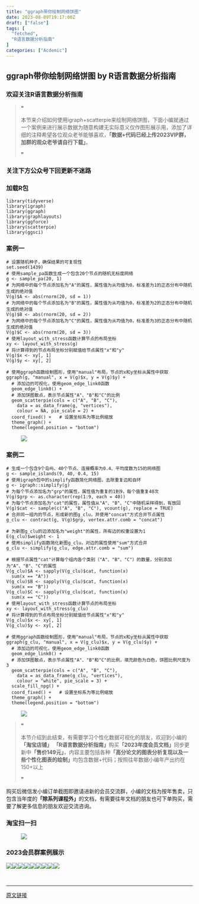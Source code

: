 ```yaml
---
title: "ggraph带你绘制网络饼图"
date: 2023-08-09T19:17:00Z
draft: ["false"]
tags: [
  "fetched",
  "R语言数据分析指南"
]
categories: ["Acdemic"]
---
```

ggraph带你绘制网络饼图 by R语言数据分析指南
------
<div><section data-tool="mdnice编辑器" data-website="https://www.mdnice.com"><h3 data-tool="mdnice编辑器"><span></span><span><span></span>欢迎关注R语言数据分析指南</span><span></span></h3><blockquote data-tool="mdnice编辑器"><span>❝</span><p>本节来介绍如何使用igraph+scatterpie来绘制网络饼图，下面小编就通过一个案例来进行展示数据为随意构建无实际意义仅作图形展示用，添加了详细的注释希望各位观众老爷能够喜欢，<strong>「数据+代码已经上传2023VIP群，加群的观众老爷请自行下载」</strong>。</p><span>❞</span></blockquote><h3 data-tool="mdnice编辑器"><span></span><span><span></span>关注下方公众号下回更新不迷路</span><span></span></h3><section><mp-common-profile data-pluginname="mpprofile" data-id="Mzg3MzQzNTYzMw==" data-headimg="http://mmbiz.qpic.cn/mmbiz_png/EibnicgwScTAZF0rpeZII9Ltl26VbVagriczTria1fib3XgjwwHEHFjPzkmGpqWDVVHBSzhENictUM2iavAKiaM5lc9USw/0?wx_fmt=png" data-nickname="R语言数据分析指南" data-alias="YanJANtwo" data-signature="R语言重症爱好者，喜欢绘制各种精美的图表，喜欢的小伙伴可以关注我，跟我一起学习" data-from="0" data-is_biz_ban="0"></mp-common-profile></section><h3 data-tool="mdnice编辑器"><span></span><span><span></span>加载R包</span><span></span></h3><pre data-tool="mdnice编辑器"><span></span><code><span>library</span>(tidyverse)<br><span>library</span>(igraph)<br><span>library</span>(ggraph)<br><span>library</span>(graphlayouts)<br><span>library</span>(ggforce)<br><span>library</span>(scatterpie)<br><span>library</span>(ggsci)<br></code></pre><h3 data-tool="mdnice编辑器"><span></span><span><span></span>案例一</span><span></span></h3><pre data-tool="mdnice编辑器"><span></span><code><span># 设置随机种子，确保结果的可复现性</span><br>set.seed(<span>1439</span>)<br><span># 使用sample_pa函数生成一个包含20个节点的随机无标度网络</span><br>g &lt;- sample_pa(<span>20</span>, <span>1</span>)<br><span># 为网络中的每个节点添加名为"A"的属性，属性值为从均值为0，标准差为1的正态分布中随机生成的绝对值</span><br>V(g)$A &lt;- abs(rnorm(<span>20</span>, sd = <span>1</span>))<br><span># 为网络中的每个节点添加名为"B"的属性，属性值为从均值为0，标准差为2的正态分布中随机生成的绝对值</span><br>V(g)$B &lt;- abs(rnorm(<span>20</span>, sd = <span>2</span>))<br><span># 为网络中的每个节点添加名为"C"的属性，属性值为从均值为0，标准差为3的正态分布中随机生成的绝对值</span><br>V(g)$C &lt;- abs(rnorm(<span>20</span>, sd = <span>3</span>))<br><span># 使用layout_with_stress函数计算节点的布局坐标</span><br>xy &lt;- layout_with_stress(g)<br><span># 将计算得到的节点布局坐标分别赋值给节点属性"x"和"y"</span><br>V(g)$x &lt;- xy[, <span>1</span>]<br>V(g)$y &lt;- xy[, <span>2</span>]<br><br><span># 使用ggraph函数绘制图形，使用"manual"布局，节点的x和y坐标从属性中获取</span><br>ggraph(g, <span>"manual"</span>, x = V(g)$x, y = V(g)$y) +<br>  <span># 添加边的可视化，使用geom_edge_link0函数</span><br>  geom_edge_link0() +<br>  <span># 添加饼图散点，表示节点属性"A"、"B"和"C"的比例</span><br>  geom_scatterpie(cols = c(<span>"A"</span>, <span>"B"</span>, <span>"C"</span>),<br>    data = as_data_frame(g, <span>"vertices"</span>),<br>    colour = <span>NA</span>, pie_scale = <span>2</span>) +<br>  coord_fixed() +   <span># 设置坐标系为等比例缩放</span><br>  theme_graph() +<br>  theme(legend.position = <span>"bottom"</span>)<br></code></pre><figure data-tool="mdnice编辑器"><img data-ratio="0.6351851851851852" data-src="https://mmbiz.qpic.cn/mmbiz_png/EibnicgwScTAbr1mGIz2cgdS05HPSNXmvEZicVZPGhYqIpIyBYG3rnRMvdW5C8BWAP3w8sqVDT2unQ6I5FLaaZqrw/640?wx_fmt=png" data-type="png" data-w="1080" src="https://mmbiz.qpic.cn/mmbiz_png/EibnicgwScTAbr1mGIz2cgdS05HPSNXmvEZicVZPGhYqIpIyBYG3rnRMvdW5C8BWAP3w8sqVDT2unQ6I5FLaaZqrw/640?wx_fmt=png"></figure><h3 data-tool="mdnice编辑器"><span></span><span><span></span>案例二</span><span></span></h3><pre data-tool="mdnice编辑器"><span></span><code><span># 生成一个包含9个岛屿、40个节点、连接概率为0.4、平均度数为15的网络图</span><br>g &lt;- sample_islands(<span>9</span>, <span>40</span>, <span>0.4</span>, <span>15</span>)<br><span># 使用igraph包中的simplify函数简化网络图，去除重复边和自环</span><br>g &lt;- igraph::simplify(g)<br><span># 为每个节点添加名为"grp"的属性，属性值为重复的1到9，每个值重复40次</span><br>V(g)$grp &lt;- as.character(rep(<span>1</span>:<span>9</span>, each = <span>40</span>))<br><span># 为每个节点添加名为"cat"的属性，属性值从"A"、"B"、"C"中随机采样得到，有放回</span><br>V(g)$cat &lt;- sample(c(<span>"A"</span>, <span>"B"</span>, <span>"C"</span>), vcount(g), replace = <span>TRUE</span>)<br><span># 合并同一组内的节点，形成新的图g_clu，并使用"concat"方式合并节点属性</span><br>g_clu &lt;- contract(g, V(g)$grp, vertex.attr.comb = <span>"concat"</span>)<br><br><span># 为新图g_clu的边添加名为"weight"的属性，所有边的权重设置为1</span><br>E(g_clu)$weight &lt;- <span>1</span><br><span># 使用simplify函数简化新图g_clu，对边的属性使用"sum"方式合并</span><br>g_clu &lt;- simplify(g_clu, edge.attr.comb = <span>"sum"</span>)<br><br><span># 根据节点属性"cat"计算每个组内各个类别（"A"、"B"、"C"）的数量，分别添加为"A"、"B"、"C"的属性</span><br>V(g_clu)$A &lt;- sapply(V(g_clu)$cat, <span>function</span>(x)<br>  sum(x == <span>"A"</span>))<br>V(g_clu)$B &lt;- sapply(V(g_clu)$cat, <span>function</span>(x)<br>  sum(x == <span>"B"</span>))<br>V(g_clu)$C &lt;- sapply(V(g_clu)$cat, <span>function</span>(x)<br>  sum(x == <span>"C"</span>))<br><span># 使用layout_with_stress函数计算节点的布局坐标</span><br>xy &lt;- layout_with_stress(g_clu)<br><span># 将计算得到的节点布局坐标分别赋值给节点属性"x"和"y"</span><br>V(g_clu)$x &lt;- xy[, <span>1</span>]<br>V(g_clu)$y &lt;- xy[, <span>2</span>]<br><br><span># 使用ggraph函数绘制图形，使用"manual"布局，节点的x和y坐标从属性中获取</span><br>ggraph(g_clu, <span>"manual"</span>, x = V(g_clu)$x, y = V(g_clu)$y) +<br>  <span># 添加边的可视化，使用geom_edge_link0函数</span><br>  geom_edge_link0() +<br>  <span># 添加饼图散点，表示节点属性"A"、"B"和"C"的比例，填充颜色为白色，饼图比例尺度为3</span><br>  geom_scatterpie(cols = c(<span>"A"</span>, <span>"B"</span>, <span>"C"</span>),<br>    data = as_data_frame(g_clu, <span>"vertices"</span>),<br>    colour = <span>"white"</span>, pie_scale = <span>3</span>) +<br>  scale_fill_npg() +<br>  coord_fixed() +   <span># 设置坐标系为等比例缩放</span><br>  theme_graph() +<br>  theme(legend.position = <span>"bottom"</span>)<br></code></pre><figure data-tool="mdnice编辑器"><img data-ratio="0.6351851851851852" data-src="https://mmbiz.qpic.cn/mmbiz_png/EibnicgwScTAbr1mGIz2cgdS05HPSNXmvEGjuyhfj1aO7ial1GBuPDPL9XFK6BOFlibCvwicuulTiaE8dJwZIDDDiayuw/640?wx_fmt=png" data-type="png" data-w="1080" src="https://mmbiz.qpic.cn/mmbiz_png/EibnicgwScTAbr1mGIz2cgdS05HPSNXmvEGjuyhfj1aO7ial1GBuPDPL9XFK6BOFlibCvwicuulTiaE8dJwZIDDDiayuw/640?wx_fmt=png"></figure><blockquote data-tool="mdnice编辑器"><span>❝</span><p>本节介绍到此结束，有需要学习个性化数据可视化的朋友，欢迎到小编的<strong>「淘宝店铺」</strong> <strong>「R语言数据分析指南」</strong>购买<strong>「2023年度会员文档」</strong>同步更新中<strong>「售价149元」</strong>，内容主要包括各种<strong>「高分论文的图表分析复现以及一些个性化图表的绘制」</strong>均包含数据+代码；按照往年数据小编年产出约在150+以上</p><span>❞</span></blockquote><p data-tool="mdnice编辑器">购买后微信发小编订单截图即邀请进新的会员交流群，小编的文档为按年售卖，只包含当年度的<strong>「除系列课程外」</strong>的文档，有需要往年文档的朋友也可下单购买，需要了解更多信息的朋友欢迎交流咨询。</p><h3 data-tool="mdnice编辑器"><span></span><span><span></span>淘宝扫一扫</span><span></span></h3><figure data-tool="mdnice编辑器"><img data-ratio="1.5751295336787565" data-src="https://mmbiz.qpic.cn/mmbiz_png/EibnicgwScTAbr1mGIz2cgdS05HPSNXmvELiaDk1y3xB88PsPXIu4K75DWamu20IYZAC7tZMyAhnU7eCicFhdgQQRQ/640?wx_fmt=png" data-type="png" data-w="386" src="https://mmbiz.qpic.cn/mmbiz_png/EibnicgwScTAbr1mGIz2cgdS05HPSNXmvELiaDk1y3xB88PsPXIu4K75DWamu20IYZAC7tZMyAhnU7eCicFhdgQQRQ/640?wx_fmt=png"></figure><h3 data-tool="mdnice编辑器"><span></span><span><span></span>2023会员群案例展示</span><span></span></h3><p data-tool="mdnice编辑器"><img data-ratio="0.4255555555555556" data-src="https://mmbiz.qpic.cn/mmbiz_png/EibnicgwScTAbr1mGIz2cgdS05HPSNXmvEgZibibYqwsNXSsoyDQrWp7lfFFqxe2bKhZ0XloIoECmxmGic5t8JC97qw/640?wx_fmt=png" data-type="png" data-w="900" src="https://mmbiz.qpic.cn/mmbiz_png/EibnicgwScTAbr1mGIz2cgdS05HPSNXmvEgZibibYqwsNXSsoyDQrWp7lfFFqxe2bKhZ0XloIoECmxmGic5t8JC97qw/640?wx_fmt=png"><img data-ratio="0.4255555555555556" data-src="https://mmbiz.qpic.cn/mmbiz_png/EibnicgwScTAbr1mGIz2cgdS05HPSNXmvEDm2pshBVZftpLRUxQhPicxLnP9rtGtnNDY3oZicVibG4FyOh5LGKprl2w/640?wx_fmt=png" data-type="png" data-w="900" src="https://mmbiz.qpic.cn/mmbiz_png/EibnicgwScTAbr1mGIz2cgdS05HPSNXmvEDm2pshBVZftpLRUxQhPicxLnP9rtGtnNDY3oZicVibG4FyOh5LGKprl2w/640?wx_fmt=png"><img data-ratio="0.4255555555555556" data-src="https://mmbiz.qpic.cn/mmbiz_png/EibnicgwScTAbr1mGIz2cgdS05HPSNXmvEia979M1bPWt2rlAF1lU7yCqgV9JCdicc3RHVxjlIqSz4JCGaUg5QO5OQ/640?wx_fmt=png" data-type="png" data-w="900" src="https://mmbiz.qpic.cn/mmbiz_png/EibnicgwScTAbr1mGIz2cgdS05HPSNXmvEia979M1bPWt2rlAF1lU7yCqgV9JCdicc3RHVxjlIqSz4JCGaUg5QO5OQ/640?wx_fmt=png"><img data-ratio="0.4255555555555556" data-src="https://mmbiz.qpic.cn/mmbiz_png/EibnicgwScTAbr1mGIz2cgdS05HPSNXmvENQgMuvOuRYzO5Bbianbdh9YCkQL6QyjwgibtfRVkHNW03sSwd5YAXu9A/640?wx_fmt=png" data-type="png" data-w="900" src="https://mmbiz.qpic.cn/mmbiz_png/EibnicgwScTAbr1mGIz2cgdS05HPSNXmvENQgMuvOuRYzO5Bbianbdh9YCkQL6QyjwgibtfRVkHNW03sSwd5YAXu9A/640?wx_fmt=png"><img data-ratio="0.4255555555555556" data-src="https://mmbiz.qpic.cn/mmbiz_png/EibnicgwScTAbr1mGIz2cgdS05HPSNXmvEkVYHibibComLPkENYC1558ZEDXymQickqZqyextoQXaibNNHibzrta5P3KA/640?wx_fmt=png" data-type="png" data-w="900" src="https://mmbiz.qpic.cn/mmbiz_png/EibnicgwScTAbr1mGIz2cgdS05HPSNXmvEkVYHibibComLPkENYC1558ZEDXymQickqZqyextoQXaibNNHibzrta5P3KA/640?wx_fmt=png"><img data-ratio="0.4255555555555556" data-src="https://mmbiz.qpic.cn/mmbiz_png/EibnicgwScTAbr1mGIz2cgdS05HPSNXmvE2HI7Ku2ZaBKAr7uic1pdCS9GicJ8cOQMPlrB3nQTbSgruhMlnfx6fjRg/640?wx_fmt=png" data-type="png" data-w="900" src="https://mmbiz.qpic.cn/mmbiz_png/EibnicgwScTAbr1mGIz2cgdS05HPSNXmvE2HI7Ku2ZaBKAr7uic1pdCS9GicJ8cOQMPlrB3nQTbSgruhMlnfx6fjRg/640?wx_fmt=png"><img data-ratio="0.4255555555555556" data-src="https://mmbiz.qpic.cn/mmbiz_png/EibnicgwScTAbr1mGIz2cgdS05HPSNXmvErU7cbN07epWkH2dNPvXxO6LShwNPSr6I3txWkGrEHnuGAhsP9eXvNg/640?wx_fmt=png" data-type="png" data-w="900" src="https://mmbiz.qpic.cn/mmbiz_png/EibnicgwScTAbr1mGIz2cgdS05HPSNXmvErU7cbN07epWkH2dNPvXxO6LShwNPSr6I3txWkGrEHnuGAhsP9eXvNg/640?wx_fmt=png"><img data-ratio="0.4255555555555556" data-src="https://mmbiz.qpic.cn/mmbiz_png/EibnicgwScTAbr1mGIz2cgdS05HPSNXmvEmx0zoL48qOicrDnK1QRY5fcF9xicice9VibWZuUNqEFbzgSKYB9ia3tu4fg/640?wx_fmt=png" data-type="png" data-w="900" src="https://mmbiz.qpic.cn/mmbiz_png/EibnicgwScTAbr1mGIz2cgdS05HPSNXmvEmx0zoL48qOicrDnK1QRY5fcF9xicice9VibWZuUNqEFbzgSKYB9ia3tu4fg/640?wx_fmt=png"><img data-ratio="0.4255555555555556" data-src="https://mmbiz.qpic.cn/mmbiz_png/EibnicgwScTAbr1mGIz2cgdS05HPSNXmvE8duZjL3iboFwP7BIQaLrsOMibaz7WH9GribDpnicZIrYwQJ74ChC7dcWQA/640?wx_fmt=png" data-type="png" data-w="900" src="https://mmbiz.qpic.cn/mmbiz_png/EibnicgwScTAbr1mGIz2cgdS05HPSNXmvE8duZjL3iboFwP7BIQaLrsOMibaz7WH9GribDpnicZIrYwQJ74ChC7dcWQA/640?wx_fmt=png"></p></section><p><br></p><p><mp-style-type data-value="3"></mp-style-type></p></div>  
<hr>
<a href="https://mp.weixin.qq.com/s/GK1aa7J-m7P2rqeGO7Fwhg",target="_blank" rel="noopener noreferrer">原文链接</a>
